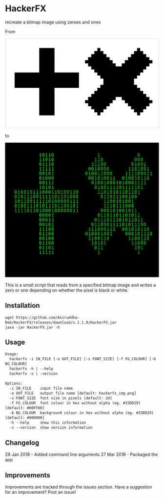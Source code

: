 # HackerFX
recreate a bitmap image using zeroes and ones

From

![input](example_display.png)

to

![output](hackerfx_img.png)

This is a small script that reads from a specified bitmap image and writes a zero or one depending on whether the pixel is black or white. 

## Installation
```
wget https://github.com/Aniruddha-Deb/HackerFX/releases/download/v.1.1.0/HackerFX.jar
java -jar HackerFX.jar -h
```

## Usage
```
Usage: 
  hackerfx -i IN_FILE [-o OUT_FILE] [-s FONT_SIZE] [-f FG_COLOUR] [-b BG_COLOUR]
  hackerfx -h | --help
  hackerfx -v | -version

Options:
  -i IN_FILE    input file name
  -o OUT_FILE   output file name [default: hackerfx_img.png]
  -s FONT_SIZE  font size in pixels [default: 24]
  -f FG_COLOUR  font colour in hex without alpha (eg. #33DD29) [default: #00FF00]
  -b BG_COLOUR  background colour in hex without alpha (eg. #33DD29) [default: #000000]
  -h --help     show this information
  -v --version  show version information
```

## Changelog
29 Jan 2018 - Added command line arguments
27 Mar 2018 - Packaged the app

## Improvements
Improvements are tracked through the issues section. Have a suggestion for an improvement? Post an issue!
